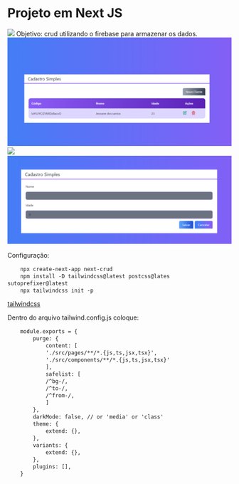 # Projeto em Next JS
<img src="https://blog.rocketseat.com.br/content/images/2018/12/ssr-nextjs-reactjs.png">
Objetivo: crud utilizando o firebase para armazenar os dados.

<img src="./img/00.png">
<img src="./img/1.png">
<img src="./img/2.png">

Configuração:

        npx create-next-app next-crud
        npm install -D tailwindcss@latest postcss@lates sutoprefixer@latest
        npx tailwindcss init -p

<a href="https://tailwindcss.com/docs/guides/nextjs">tailwindcss</a>

Dentro do arquivo tailwind.config.js coloque:

        module.exports = {
            purge: {
                content: [
                './src/pages/**/*.{js,ts,jsx,tsx}',
                './src/components/**/*.{js,ts,jsx,tsx}'
                ],
                safelist: [
                /^bg-/,
                /^to-/,
                /^from-/,
                ]
            },
            darkMode: false, // or 'media' or 'class'
            theme: {
                extend: {},
            },
            variants: {
                extend: {},
            },
            plugins: [],
        }
